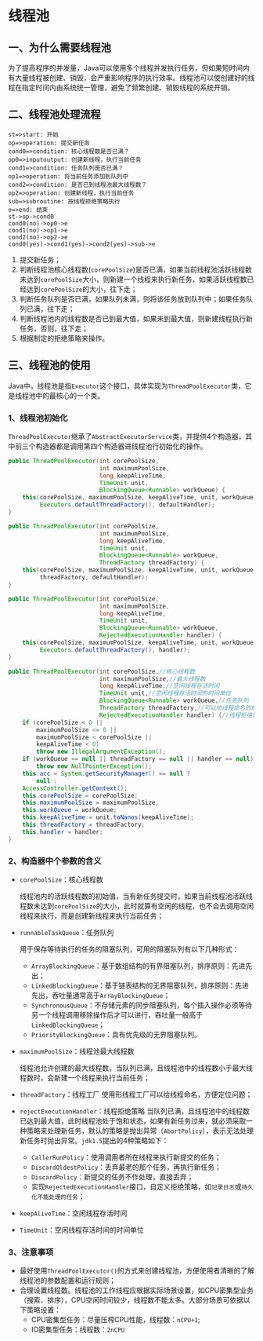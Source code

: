 

# 线程池

## 一、为什么需要线程池

为了提高程序的并发量，Java可以使用多个线程并发执行任务，但如果短时间内有大量线程被创建、销毁，会严重影响程序的执行效率。线程池可以使创建好的线程在指定时间内由系统统一管理，避免了频繁创建、销毁线程的系统开销。

## 二、线程池处理流程

```flow
st=>start: 开始
op=>operation: 提交新任务
cond0=>condition: 核心线程数是否已满？
op0=>inputoutput: 创建新线程，执行当前任务
cond1=>condition: 任务队列是否已满？
op1=>operation: 将当前任务添加到队列中
cond2=>condition: 是否已到线程池最大线程数？
op2=>operation: 创建新线程，执行当前任务
sub=>subroutine: 按线程拒绝策略执行
e=>end: 结束
st->op->cond0
cond0(no)->op0->e
cond1(no)->op1->e
cond2(no)->op2->e
cond0(yes)->cond1(yes)->cond2(yes)->sub->e
```

1. 提交新任务；
2. 判断线程池核心线程数(`corePoolSize`)是否已满，如果当前线程池活跃线程数未达到`corePoolSize`大小，则新建一个线程来执行新任务，如果活跃线程数已经达到`corePoolSize`的大小，往下走；
3. 判断任务队列是否已满，如果队列未满，则将该任务放到队列中；如果任务队列已满，往下走；
4. 判断线程池内的线程数是否已到最大值，如果未到最大值，则新建线程执行新任务，否则，往下走；
5. 根据制定的拒绝策略来操作。

## 三、线程池的使用

Java中，线程池是指`Executor`这个接口，具体实现为`ThreadPoolExecutor`类，它是线程池中的最核心的一个类。

### 1、线程池初始化

`ThreadPoolExecutor`继承了`AbstractExecutorService`类，并提供4个构造器，其中前三个构造器都是调用第四个构造器进线程池行初始化的操作。

```java
public ThreadPoolExecutor(int corePoolSize,
                          int maximumPoolSize,
                          long keepAliveTime,
                          TimeUnit unit,
                          BlockingQueue<Runnable> workQueue) {
    this(corePoolSize, maximumPoolSize, keepAliveTime, unit, workQueue,
         Executors.defaultThreadFactory(), defaultHandler);
}

public ThreadPoolExecutor(int corePoolSize,
                          int maximumPoolSize,
                          long keepAliveTime,
                          TimeUnit unit,
                          BlockingQueue<Runnable> workQueue,
                          ThreadFactory threadFactory) {
    this(corePoolSize, maximumPoolSize, keepAliveTime, unit, workQueue,
         threadFactory, defaultHandler);
}

public ThreadPoolExecutor(int corePoolSize,
                          int maximumPoolSize,
                          long keepAliveTime,
                          TimeUnit unit,
                          BlockingQueue<Runnable> workQueue,
                          RejectedExecutionHandler handler) {
    this(corePoolSize, maximumPoolSize, keepAliveTime, unit, workQueue,
         Executors.defaultThreadFactory(), handler);
}

public ThreadPoolExecutor(int corePoolSize,//核心线程数
                          int maximumPoolSize,//最大线程数
                          long keepAliveTime,//空闲线程存活时间
                          TimeUnit unit,//空闲线程存活时间的时间单位
                          BlockingQueue<Runnable> workQueue,//任务队列
                          ThreadFactory threadFactory,//可以给线程命名的线程工厂
                          RejectedExecutionHandler handler) {//线程拒绝策略
    if (corePoolSize < 0 ||
        maximumPoolSize <= 0 ||
        maximumPoolSize < corePoolSize ||
        keepAliveTime < 0)
        throw new IllegalArgumentException();
    if (workQueue == null || threadFactory == null || handler == null)
        throw new NullPointerException();
    this.acc = System.getSecurityManager() == null ?
        null :
    AccessController.getContext();
    this.corePoolSize = corePoolSize;
    this.maximumPoolSize = maximumPoolSize;
    this.workQueue = workQueue;
    this.keepAliveTime = unit.toNanos(keepAliveTime);
    this.threadFactory = threadFactory;
    this.handler = handler;
}
```

### 2、构造器中个参数的含义

- `corePoolSize`：核心线程数

  线程池内的活跃线程数的初始值，当有新任务提交时，如果当前线程池活跃线程数未达到`corePoolSize`的大小，此时就算有空闲的线程，也不会去调用空闲线程来执行，而是创建新线程来执行当前任务；

- `runnableTaskQueue`：任务队列

  用于保存等待执行的任务的阻塞队列，可用的阻塞队列有以下几种形式：

  - `ArrayBlockingQueue`：基于数组结构的有界阻塞队列，排序原则：先进先出；
  - `LinkedBlockingQueue`：基于链表结构的无界阻塞队列，排序原则：先进先出，吞吐量通常高于`ArrayBlockingQueue`；
  - `SynchronousQueue`：不存储元素的同步阻塞队列，每个插入操作必须等待另一个线程调用移除操作后才可以进行，吞吐量一般高于`LinkedBlockingQueue`；
  - `PriorityBlockingQueue`：具有优先级的无界阻塞队列。

- `maximumPoolSize`：线程池最大线程数

  线程池允许创建的最大线程数，当队列已满，且线程池中的线程数小于最大线程数时，会新建一个线程来执行当前任务；

- `threadFactory`：线程工厂
  使用形线程工厂可以给线程命名，方便定位问题；

- `rejectExecutionHandler`：线程拒绝策略
  当队列已满，且线程池中的线程数已达到最大值，此时线程池处于饱和状态，如果有新任务过来，就必须采取一种策略来处理新任务，默认的策略是抛出异常（`AbortPolicy`），表示无法处理新任务时抛出异常。`jdk1.5`提出的4种策略如下：

  - `CallerRunPolicy`：使用调用者所在线程来执行新提交的任务；
  - `DiscardOldestPolicy`：丢弃最老的那个任务，再执行新任务；
  - `DiscardPolicy`：新提交的任务不作处理，直接丢弃；
  - 实现`RejectedExecutionHandler`接口，自定义拒绝策略，如`记录日志`或`持久化不能处理的任务`；

- `keepAliveTime`：空闲线程存活时间

- `TimeUnit`：空闲线程存活时间的时间单位

### 3、注意事项

- 最好使用`ThreadPoolExecutor()`的方式来创建线程池，方便使用者清晰的了解线程池的参数配置和运行规则；
- 合理设置线程数。线程池的工作线程应根据实际场景设置，如CPU密集型业务（搜索、排序），CPU空闲时间较少，线程数不能太多。大部分场景可依据以下策略设置：
  - CPU密集型任务：尽量压榨CPU性能，线程数：`nCPU+1`;
  - IO密集型任务：线程数：`2nCPU`